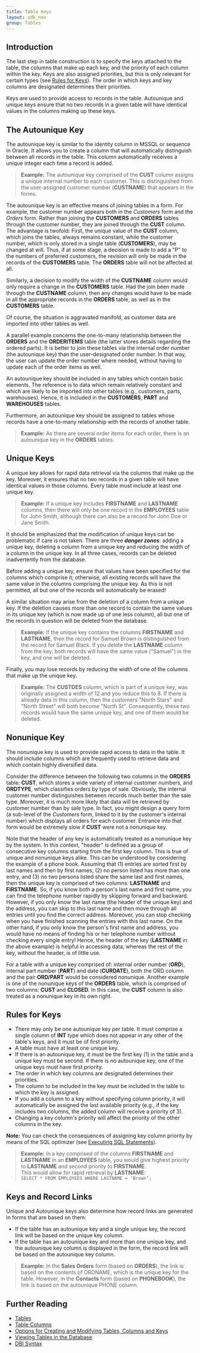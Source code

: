 ```yaml
---
title: Table Keys
layout: sdk_nav
group: Tables
---
```


## Introduction

The last step in table construction is to specify the keys attached to
the table, the columns that make up each key, and the priority of each
column within the key. Keys are also assigned priorities, but this is
only relevant for certain types (see [Rules for
Keys](#Rules-for-Keys )). The order in which keys and key
columns are designated determines their priorities.

Keys are used to provide access to records in the table. Autounique and
unique keys ensure that no two records in a given table will have
identical values in the columns making up these keys.

## The Autounique Key 

The autounique key is similar to the identity column in MSSQL or
sequence in Oracle. It allows you to create a column that will
automatically distinguish between all records in the table. This column
automatically receives a unique integer each time a record is added.

> **Example:** The autounique key comprised of the **CUST** column
> assigns a unique internal number to each customer. This is
> distinguished from the user-assigned customer number (**CUSTNAME**)
> that appears in the forms.

The autounique key is an effective means of joining tables in a form.
For example, the customer number appears both in the *Customers* form
and the *Orders* form. Rather than joining the **CUSTOMERS** and
**ORDERS** tables through the customer number, they are joined through
the **CUST** column. The advantage is twofold: First, the unique value
of the **CUST** column, which joins the tables, always remains constant,
while the customer number, which is only stored in a single table
(**CUSTOMERS**), may be changed at will. Thus, if at some stage, a
decision is made to add a "P" to the numbers of preferred customers, the
revision will only be made in the records of the **CUSTOMERS** table.
The **ORDERS** table will not be affected at all.

Similarly, a decision to modify the width of the **CUSTNAME** column
would only require a change in the **CUSTOMERS** table. Had the join
been made through the **CUSTNAME** column, then any changes would have
to be made in all the appropriate records in the **ORDERS** table, as
well as in the **CUSTOMERS** table.

Of course, the situation is aggravated manifold, as customer data are
imported into other tables as well.

A parallel example concerns the one-to-many relationship between the
**ORDERS** and the **ORDERITEMS** table (the latter stores details
regarding the ordered parts). It is better to join these tables via the
internal order number (the autounique key) than the user-designated
order number. In that way, the user can update the order number where
needed, without having to update each of the order items as well.

An autounique key should be included in any tables which contain basic
elements. The reference is to data which remain relatively constant and
which are likely to be imported into other tables (e.g., customers,
parts, warehouses). Hence, it is included in the **CUSTOMERS**, **PART**
and **WAREHOUSES** tables.

Furthermore, an autounique key should be assigned to tables whose
records have a one-to-many relationship with the records of another
table.

> **Example:** As there are several order items for each order, there is
> an autounique key in the **ORDERS** tables.

## Unique Keys 

A unique key allows for rapid data retrieval via the columns that make
up the key. Moreover, it ensures that no two records in a given table
will have identical values in those columns. Every table must include at
least one unique key.

> **Example:** If a unique key includes **FIRSTNAME** and **LASTNAME**
> columns, then there will only be one record in the **EMPLOYEES** table
> for John Smith, although there can also be a record for John Doe or
> Jane Smith.

It should be emphasized that the modification of unique keys can be
problematic if care is not taken. There are three ***danger zones***:
adding a unique key, deleting a column from a unique key and reducing
the width of a column in the unique key. In all three cases, records can
be deleted inadvertently from the database.

Before adding a unique key, ensure that values have been specified for
the columns which comprise it; otherwise, all existing records will have
the same value in the columns comprising the unique key. As this is not
permitted, all but one of the records will automatically be erased!

A similar situation may arise from the deletion of a column from a
unique key. If the deletion causes more than one record to contain the
same values in its unique key (which is now made up of one less column),
all but one of the records in question will be deleted from the
database.

> **Example:** If the unique key contains the columns **FIRSTNAME** and
> **LASTNAME**, then the record for Samuel Brown is distinguished from
> the record for Samuel Black. If you delete the **LASTNAME** column
> from the key, both records will have the same value ("Samuel") in the
> key, and one will be deleted.

Finally, you may lose records by reducing the width of one of the
columns that make up the unique key.

> **Example:** The **CUSTDES** column, which is part of a unique key,
> was originally assigned a width of 12 and you reduce this to 8. If
> there is already data in this column, then the customers "North Stars"
> and "North Street" will both become "North St". Consequently, these
> two records would have the same unique key, and one of them would be
> deleted.

## Nonunique Key 

The nonunique key is used to provide rapid access to data in the table.
It should include columns which are frequently used to retrieve data and
which contain highly diversified data.

Consider the difference between the following two columns in the
**ORDERS** table: **CUST**, which stores a wide variety of internal
customer numbers, and **ORDTYPE**, which classifies orders by type of
sale. Obviously, the internal customer number distinguishes between
records much better than the sale type. Moreover, it is much more likely
that data will be retrieved by customer number than by sale type. In
fact, you might design a query form (a sub-level of the *Customers*
form, linked to it by the customer's internal number) which displays all
orders for each customer. Entrance into that form would be extremely
slow if **CUST** were not a nonunique key.

Note that the header of any key is automatically treated as a nonunique
key by the system. In this context, "header" is defined as a group of
consecutive key columns starting from the first key column. This is true
of unique and nonunique keys alike. This can be understood by
considering the example of a phone book. Assuming that (1) entries are
sorted first by last names and then by first names, (2) no person listed
has more than one entry, and (3) no two persons listed share the same
last and first names, then the unique key is comprised of two columns:
**LASTNAME** and **FIRSTNAME**. So, if you know both a person's last
name and first name, you can find the telephone number rapidly by
skipping forward and backward. However, if you only know the last name
(the header of the unique key) and the address, you can skip to this
last name and then move through all entries until you find the correct
address. Moreover, you can stop checking when you have finished scanning
the entries with this last name. On the other hand, if you only know the
person's first name and address, you would have no means of finding his
or her telephone number without checking every single entry! Hence, the
header of the key (**LASTNAME** in the above example) is helpful in
accessing data, whereas the rest of the key, without the header, is of
little use.

For a table with a unique key comprised of: internal order number
(**ORD**), internal part number (**PART**) and date (**CURDATE**), both
the ORD column and the pair **ORD/PART** would be considered nonunique.
Another example is one of the nonunique keys of the **ORDERS** table,
which is comprised of two columns: **CUST** and **CLOSED**. In this
case, the **CUST** column is also treated as a nonunique key in its own
right.

## Rules for Keys 

-   There may only be one autounique key per table. It must comprise a
    single column of **INT** type which does not appear in any other of
    the table's keys, and it must be of first priority.
-   A table must have at least one unique key.
-   If there is an autounique key, it must be the first key (1) in the
    table and a unique key must be second. If there is no autounique
    key, one of the unique keys must have first priority.
-   The order in which key columns are designated determines their
    priorities.
-   The column to be included in the key must be included in the table
    to which the key is assigned.
-   If you add a column to a key without specifying column priority, it
    will automatically be assigned the last available priority (e.g., if
    the key includes two columns, the added column will receive a
    priority of 3).
-   Changing a key column's priority will affect the priority of the
    other columns in the key.

**Note:** You can check the consequences of assigning key column
priority by means of the SQL optimizer (see [Executing SQL
Statements](Executing-SQL-Statements )).

> **Example:** In a key comprised of the columns **FIRSTNAME** and
> **LASTNAME** in an **EMPLOYEES** table, you would give highest
> priority to **LASTNAME** and second priority to **FIRSTNAME**.\
> This would allow for rapid retrieval by **LASTNAME**:\
> `SELECT * FROM EMPLOYEES WHERE LASTNAME = ’Brown’;`

## Keys and Record Links 

Unique and Autounique keys also determine how record links are generated
in forms that are based on them:

-   If the table has an autounique key and a single unique key, the
    record link will be based on the unique key column.
-   If the table has an autounique key and more than one unique key, and
    the autounique key column is displayed in the form, the record link
    will be based on the autounique key column.

> **Example:** In the **Sales Orders** form (based on **ORDERS**), the
> link is based on the contents of ORDNAME, which is the unique key for
> the table. However, in the **Contacts** form (based on **PHONEBOOK**),
> the link is based on the autounique PHONE column.

## Further Reading 

-   [Tables](Tables )
-   [Table Columns](Table-Columns )
-   [Options for Creating and Modifying Tables, Columns and
    Keys](Options-for-Creating-and-Modifying-Tables,_Columns-and-Keys )
-   [Viewing Tables in the
    Database](Viewing-Tables-in-the-Database )
-   [DBI Syntax](DBI-Syntax )
